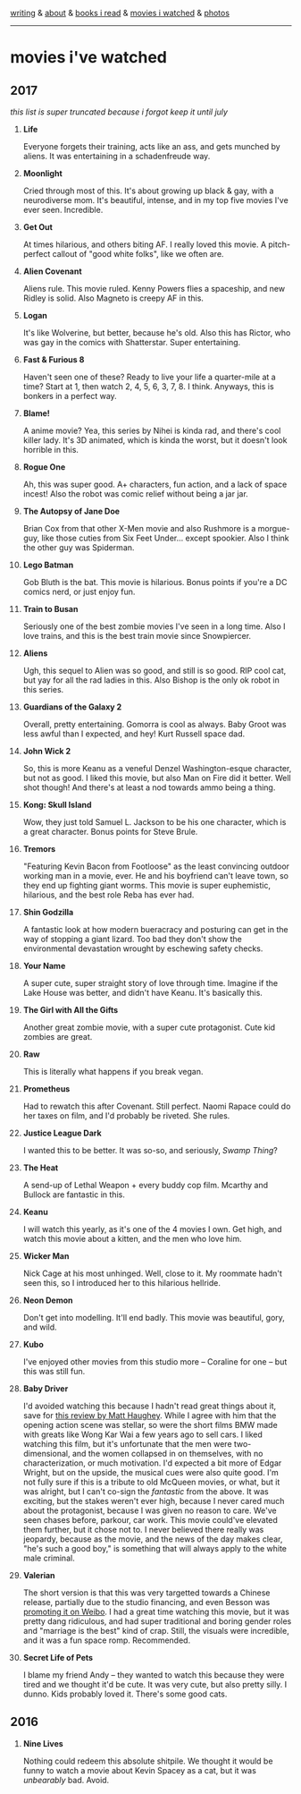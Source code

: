[writing](index.md) & [about](about.md) & [books i read](books.md) & [movies i watched](movies.md) & [photos](http://vsco.co/brookshelley/images/1)

---

# movies i've watched

## 2017

_this list is super truncated because i forgot keep it until july_

1. **Life**

    Everyone forgets their training, acts like an ass, and gets munched by aliens. It was entertaining in a schadenfreude way.

2. **Moonlight**

    Cried through most of this. It's about growing up black & gay, with a neurodiverse mom. It's beautiful, intense, and in my top five movies I've ever seen. Incredible.

3. **Get Out**

    At times hilarious, and others biting AF. I really loved this movie. A pitch-perfect callout of "good white folks", like we often are.

2. **Alien Covenant**

    Aliens rule. This movie ruled. Kenny Powers flies a spaceship, and new Ridley is solid. Also Magneto is creepy AF in this.

3. **Logan**

    It's like Wolverine, but better, because he's old. Also this has Rictor, who was gay in the comics with Shatterstar. Super entertaining.

4. **Fast & Furious 8**

    Haven't seen one of these? Ready to live your life a quarter-mile at a time? Start at 1, then watch 2, 4, 5, 6, 3, 7, 8. I think. Anyways, this is bonkers in a perfect way.

5. **Blame!**

    A anime movie? Yea, this series by Nihei is kinda rad, and there's cool killer lady. It's 3D animated, which is kinda the worst, but it doesn't look horrible in this.

6. **Rogue One**

    Ah, this was super good. A+ characters, fun action, and a lack of space incest! Also the robot was comic relief without being a jar jar.

7. **The Autopsy of Jane Doe**

    Brian Cox from that other X-Men movie and also Rushmore is a morgue-guy, like those cuties from Six Feet Under... except spookier. Also I think the other guy was Spiderman.

8. **Lego Batman**

    Gob Bluth is the bat. This movie is hilarious. Bonus points if you're a DC comics nerd, or just enjoy fun.

9. **Train to Busan**

    Seriously one of the best zombie movies I've seen in a long time. Also I love trains, and this is the best train movie since Snowpiercer.

10. **Aliens**

    Ugh, this sequel to Alien was so good, and still is so good. RIP cool cat, but yay for all the rad ladies in this. Also Bishop is the only ok robot in this series.

11. **Guardians of the Galaxy 2**

    Overall, pretty entertaining. Gomorra is cool as always. Baby Groot was less awful than I expected, and hey! Kurt Russell space dad.

12. **John Wick 2**

    So, this is more Keanu as a veneful Denzel Washington-esque character, but not as good. I liked this movie, but also Man on Fire did it better. Well shot though! And there's at least a nod towards ammo being a thing.

13. **Kong: Skull Island**

    Wow, they just told Samuel L. Jackson to be his one character, which is a great character. Bonus points for Steve Brule.

14. **Tremors**

    "Featuring Kevin Bacon from Footloose" as the least convincing outdoor working man in a movie, ever. He and his boyfriend can't leave town, so they end up fighting giant worms. This movie is super euphemistic, hilarious, and the best role Reba has ever had.

15. **Shin Godzilla**

    A fantastic look at how modern bueracracy and posturing can get in the way of stopping a giant lizard. Too bad they don't show the environmental devastation wrought by eschewing safety checks.

16. **Your Name**

    A super cute, super straight story of love through time. Imagine if the Lake House was better, and didn't have Keanu. It's basically this.

17. **The Girl with All the Gifts**

    Another great zombie movie, with a super cute protagonist. Cute kid zombies are great.

18. **Raw**

    This is literally what happens if you break vegan.

19. **Prometheus**

    Had to rewatch this after Covenant. Still perfect. Naomi Rapace could do her taxes on film, and I'd probably be riveted. She rules.

20. **Justice League Dark**

    I wanted this to be better. It was so-so, and seriously, _Swamp Thing_?

21. **The Heat**

    A send-up of Lethal Weapon + every buddy cop film. Mcarthy and Bullock are fantastic in this.

22. **Keanu**

    I will watch this yearly, as it's one of the 4 movies I own. Get high, and watch this movie about a kitten, and the men who love him.

23. **Wicker Man**

    Nick Cage at his most unhinged. Well, close to it. My roommate hadn't seen this, so I introduced her to this hilarious hellride.

24. **Neon Demon**

    Don't get into modelling. It'll end badly. This movie was beautiful, gory, and wild.

25. **Kubo**

    I've enjoyed other movies from this studio more – Coraline for one – but this was still fun.

26. **Baby Driver**

    I'd avoided watching this because I hadn't read great things about it, save for [this review by Matt Haughey](https://15minutes.inthemorni.ng/baby-driver-was-fantastic-2acd21be54ba). While I agree with him that the opening action scene was stellar, so were the short films BMW made with greats like Wong Kar Wai a few years ago to sell cars. I liked watching this film, but it's unfortunate that the men were two-dimensional, and the women collapsed in on themselves, with no characterization, or much motivation. I'd expected a bit more of Edgar Wright, but on the upside, the musical cues were also quite good. I'm not fully sure if this is a tribute to old McQueen movies, or what, but it was alright, but I can't co-sign the _fantastic_ from the above. It was exciting, but the stakes weren't ever high, because I never cared much about the protagonist, because I was given no reason to care. We've seen chases before, parkour, car work. This movie could've elevated them further, but it chose not to. I never believed there really was jeopardy, because as the movie, and the news of the day makes clear, "he's such a good boy," is something that will always apply to the white male criminal.

27. **Valerian**

    The short version is that this was very targetted towards a Chinese release, partially due to the studio financing, and even Besson was [promoting it on Weibo](http://chinafilminsider.com/valerian-city-thousand-planets-passes-china-censorship/). I had a great time watching this movie, but it was pretty dang ridiculous, and had super traditional and boring gender roles and "marriage is the best" kind of crap. Still, the visuals were incredible, and it was a fun space romp. Recommended.

28. **Secret Life of Pets**

    I blame my friend Andy – they wanted to watch this because they were tired and we thought it'd be cute. It was very cute, but also pretty silly. I dunno. Kids probably loved it. There's some good cats.

## 2016

1. **Nine Lives**

    Nothing could redeem this absolute shitpile. We thought it would be funny to watch a movie about Kevin Spacey as a cat, but it was _unbearably_ bad. Avoid.
